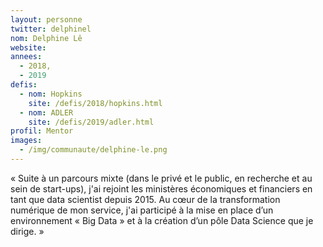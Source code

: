 ```yaml
---
layout: personne
twitter: delphinel
nom: Delphine Lê
website:
annees:
  - 2018,
  - 2019
defis:
  - nom: Hopkins
    site: /defis/2018/hopkins.html
  - nom: ADLER
    site: /defis/2019/adler.html
profil: Mentor
images:
  - /img/communaute/delphine-le.png
---
```


« Suite à un parcours mixte (dans le privé et le public, en recherche et
au sein de start-ups), j'ai rejoint les ministères
économiques et financiers en tant que data scientist depuis 2015. Au
cœur de la transformation numérique de mon service, j'ai participé à
la mise en place d’un environnement « Big Data » et à la création d’un
pôle Data Science que je dirige. »
